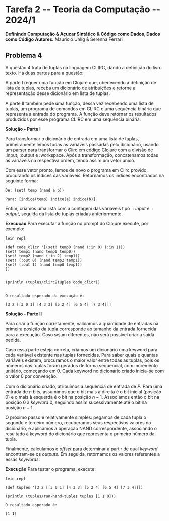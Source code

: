 # Tarefa 2 -- Teoria da Computação -- 2024/1
**Definindo Computação & Açucar Sintático & Código como Dados, Dados como Código**
**Autores:** Mauricio Uhlig & Serenna Ferrari

## Problema 4

A questão 4 trata de tuplas na linguagem CLIRC, dando a definição do livro texto. Há duas partes para a questão:

A parte I requer uma função em Clojure que, obedecendo a definição de lista de tuplas, receba um dicionário de atribuições e retorne a representação
desse dicionário em lista de tuplas.

A parte II também pede uma função, dessa vez recebendo uma lista de tuplas, um programa de comandos em CLIRC e uma sequência binária que representa a entrada do programa.
A função deve retornar os resultados produzidos por esse programa CLIRC em uma sequência binária.

**Solução - Parte I**

Para transformar o dicionário de entrada em uma lista de tuplas, primeiramente lemos todas as variáveis passadas pelo dicionário, usando um parser para transformar o Clirc em código Clojure com a divisão de :input, :output e :workspace. Após a transformação, concatenamos todas as variáveis na respectiva ordem, tendo assim um vetor único.

Com esse vetor pronto, lemos de novo o programa em Clirc provido, procurando os índices das variáveis. Retornamos os índices encontrados na seguinte forma:
```
De: (set! temp (nand a b)) 

Para: [indice(temp) indice(a) indice(b)]

```
Enfim, criamos uma lista com a contagem das variáveis tipo $:input$ e $:output$, seguida da lista de tuplas criadas anteriormente.


**Execução**
Para executar a função no prompt do Clojure execute, por exemplo:
```
lein repl

(def code_clicr '[(set! temp0 (nand (:in 0) (:in 1)))
(set! temp1 (nand temp0 temp0))
(set! temp2 (nand (:in 2) temp1))
(set! (:out 0) (nand temp2 temp1))
(set! (:out 1) (nand temp0 temp1))
])


(println (tuples/clirc2tuples code_clicr))


O resultado esperado da execução ́e:

[3 2 [[3 0 1] [4 3 3] [5 2 4] [6 5 4] [7 3 4]]]
```

**Solução - Parte II**

Para criar a função corretamente, validamos a quantidade de entradas na primeira posição da tupla corresponde ao tamanho da entrada fornecida para a execução. Caso sejam diferentes, não será possível criar a saída pedida.

Caso essa parte esteja correta, criamos um dicionário uma keyword para cada variável existente nas tuplas fornecidas. Para saber quais e quantas variáveis existem, procuramos o maior valor entre todas as tuplas, pois os números das tuplas foram gerados de forma sequencial, com incremento unitário, começando em 0. Cada keyword no dicionário criado inicia-se com o valor $0$ por convenção.

Com o dicionário criado, atribuímos a sequência de entrada de $P$. Para uma entrada de $n$ bits, assumimos que o bit mais à direita é o bit inicial (posição 0) e o mais à esquerda é o bit na posição $n - 1$. Associamos então o bit na posição $0$ à _keyword_ $0$, seguindo assim sucessivamente até o bit na posição $n - 1$.

O próximo passo é relativamente simples: pegamos de cada tupla o segundo e terceiro número, recuperamos seus respectivos valores no dicionário, e aplicamos a operação NAND correspondente, associando o resultado à keyword do dicionário que representa o primeiro número da tupla.

Finalmente, calculamos o _offset_ para determinar a partir de qual _keyword_ encontram-se os _outputs_. Em seguida, retornamos os valores referentes a essas _keywords_.

**Execução**
Para testar o programa, execute:
```
lein repl

(def tuples '[3 2 [[3 0 1] [4 3 3] [5 2 4] [6 5 4] [7 3 4]]])

(println (tuples/run-nand-tuples tuples [1 1 0]))

O resultado esperado é:

[1 1]
```

```